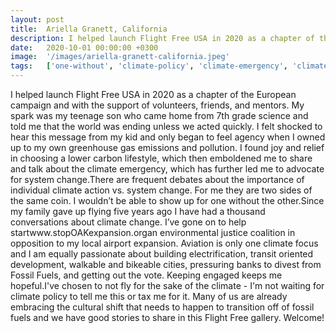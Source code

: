 ```yaml
---
layout: post
title:  Ariella Granett, California
description: I helped launch Flight Free USA in 2020 as a chapter of the European campaign and with the support of volunteers, friends, and mentors. My spark was m...
date:   2020-10-01 00:00:00 +0300
image:  '/images/ariella-granett-california.jpeg'
tags:   ['one-without', 'climate-policy', 'climate-emergency', 'climate-change', 'two-sides', 'thousand-conversations', 'teenage-son', 'system-change']
---
```

I helped launch Flight Free USA in 2020 as a chapter of the European campaign and with the support of volunteers, friends, and mentors. My spark was my teenage son who came home from 7th grade science and told me that the world was ending unless we acted quickly. I felt shocked to hear this message from my kid and only began to feel agency when I owned up to my own greenhouse gas emissions and pollution. I found joy and relief in choosing a lower carbon lifestyle, which then emboldened me to share and talk about the climate emergency, which has further led me to advocate for system change.There are frequent debates about the importance of individual climate action vs. system change. For me they are two sides of the same coin. I wouldn’t be able to show up for one without the other.Since my family gave up flying five years ago I have had a thousand conversations about climate change. I’ve gone on to help startwww.stopOAKexpansion.organ environmental justice coalition in opposition to my local airport expansion. Aviation is only one climate focus and I am equally passionate about building electrification, transit oriented development, walkable and bikeable cities, pressuring banks to divest from Fossil Fuels, and getting out the vote. Keeping engaged keeps me hopeful.I've chosen to not fly for the sake of the climate - I'm not waiting for climate policy to tell me this or tax me for it. Many of us are already embracing the cultural shift that needs to happen to transition off of fossil fuels and we have good stories to share in this Flight Free gallery. Welcome!

